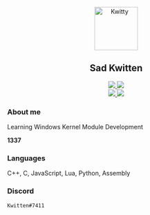 <p align="center">
 <img width="100px" src="https://cdn.discordapp.com/attachments/879896956896432272/885077514169511956/pcat2-modified.png" align="center" alt="Kwitty" />
 <h2 align="center">Sad Kwitten</h2>
 <p align="center"></p>
</p>
  <p align="center">
<a href="https://www.urbandictionary.com/define.php?term=Coder">
      <img src="https://img.shields.io/badge/Level-Supreme-857aff"/>
    </a>
    <a href="https://en.wikipedia.org/wiki/Leet">
      <img src="https://img.shields.io/badge/Haxxor-1337-ff4545"/>
    </a>
    <br />
 
 <a href="https://en.wikipedia.org/wiki/Kitten">
      <img src="https://img.shields.io/badge/SUPPORTED%20BY-CATS%20AND%20KITTENS-d663ff?style=for-the-badge&logo=appveyor"/>
    </a>
    <a href="https://en.wikipedia.org/wiki/Cheating_in_online_games">
      <img src="https://img.shields.io/badge/PROUD%20TO%20BE-CHEATER-ff7a63?style=for-the-badge&logo=appveyor"/>
    </a>
 
    
  </p>


### About me

Learning Windows Kernel Module Development

**1337**


### Languages

C++, C, JavaScript, Lua, Python, Assembly

### Discord

`Kwitten#7411`
